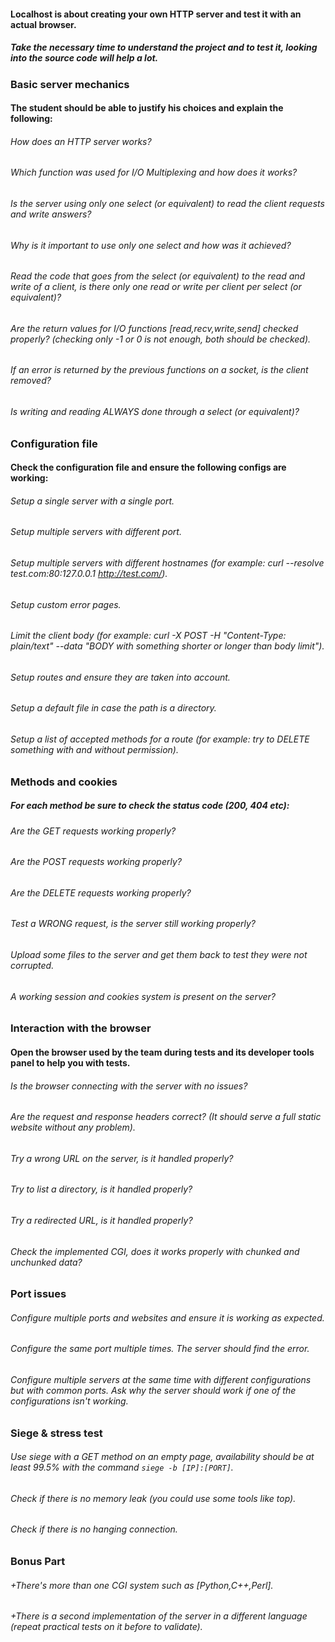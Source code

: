 #### Localhost is about creating your own HTTP server and test it with an actual browser.
##### Take the necessary time to understand the project and to test it, looking into the source code will help a lot.

### Basic server mechanics

#### The student should be able to justify his choices and explain the following:
###### How does an HTTP server works?
###### Which function was used for I/O Multiplexing and how does it works?
###### Is the server using only one select (or equivalent) to read the client requests and write answers?
###### Why is it important to use only one select and how was it achieved?
###### Read the code that goes from the select (or equivalent) to the read and write of a client, is there only one read or write per client per select (or equivalent)?
###### Are the return values for I/O functions [read,recv,write,send] checked properly? (checking only -1 or 0 is not enough, both should be checked).
###### If an error is returned by the previous functions on a socket, is the client removed?
###### Is writing and reading ALWAYS done through a select (or equivalent)?

### Configuration file

#### Check the configuration file and ensure the following configs are working:
###### Setup a single server with a single port.
###### Setup multiple servers with different port.
###### Setup multiple servers with different hostnames (for example: curl --resolve test.com:80:127.0.0.1 http://test.com/).
###### Setup custom error pages.
###### Limit the client body (for example: curl -X POST -H "Content-Type: plain/text" --data "BODY with something shorter or longer than body limit").
###### Setup routes and ensure they are taken into account.
###### Setup a default file in case the path is a directory.
###### Setup a list of accepted methods for a route (for example: try to DELETE something with and without permission).

### Methods and cookies

##### For each method be sure to check the status code (200, 404 etc):
###### Are the GET requests working properly?
###### Are the POST requests working properly?
###### Are the DELETE requests working properly?
###### Test a WRONG request, is the server still working properly?
###### Upload some files to the server and get them back to test they were not corrupted.
###### A working session and cookies system is present on the server?

### Interaction with the browser

#### Open the browser used by the team during tests and its developer tools panel to help you with tests.
###### Is the browser connecting with the server with no issues?
###### Are the request and response headers correct? (It should serve a full static website without any problem).
###### Try a wrong URL on the server, is it handled properly?
###### Try to list a directory, is it handled properly?
###### Try a redirected URL, is it handled properly?
###### Check the implemented CGI, does it works properly with chunked and unchunked data?

### Port issues

###### Configure multiple ports and websites and ensure it is working as expected.
###### Configure the same port multiple times. The server should find the error.
###### Configure multiple servers at the same time with different configurations but with common ports. Ask why the server should work if one of the configurations isn't working.

### Siege & stress test

###### Use siege with a GET method on an empty page, availability should be at least 99.5% with the command `siege -b [IP]:[PORT]`.
###### Check if there is no memory leak (you could use some tools like top).
###### Check if there is no hanging connection.

### Bonus Part

###### +There's more than one CGI system such as [Python,C++,Perl].
###### +There is a second implementation of the server in a different language (repeat practical tests on it before to validate).
